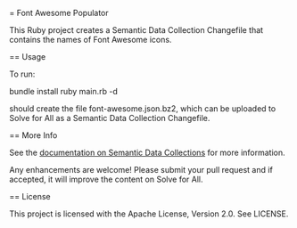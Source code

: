 = Font Awesome Populator

This Ruby project creates a Semantic Data Collection Changefile that contains
the names of Font Awesome icons.

== Usage

To run:

  bundle install
  ruby main.rb -d

should create the file font-awesome.json.bz2, which can be uploaded to
Solve for All as a Semantic Data Collection Changefile.

== More Info

See the [documentation on Semantic Data Collections](https://solveforall.com/docs/developer/semantic_data_collection) 
for more information.

Any enhancements are welcome! Please submit your pull request and if accepted, it will
improve the content on Solve for All.

== License

This project is licensed with the Apache License, Version 2.0. See LICENSE.
